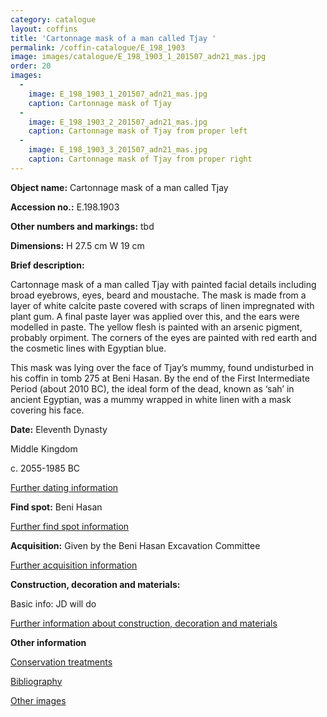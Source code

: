 ```yaml
---
category: catalogue
layout: coffins
title: 'Cartonnage mask of a man called Tjay '
permalink: /coffin-catalogue/E_198_1903
image: images/catalogue/E_198_1903_1_201507_adn21_mas.jpg
order: 20
images: 
  -
    image: E_198_1903_1_201507_adn21_mas.jpg
    caption: Cartonnage mask of Tjay
  -
    image: E_198_1903_2_201507_adn21_mas.jpg
    caption: Cartonnage mask of Tjay from proper left
  -
    image: E_198_1903_3_201507_adn21_mas.jpg
    caption: Cartonnage mask of Tjay from proper right
---
```


**Object name:** 
Cartonnage mask of a man called Tjay 

**Accession no.:** 
E.198.1903

**Other numbers and markings:**
tbd

**Dimensions:** 
H 27.5 cm
W 19 cm

**Brief description:** 

Cartonnage mask of a man called Tjay with painted facial details including broad eyebrows, eyes, beard and moustache. The mask is made from a layer of white calcite paste covered with scraps of linen impregnated with plant gum. A final paste layer was applied over this, and the ears were modelled in paste. The yellow flesh is painted with an arsenic pigment, probably orpiment. The corners of the eyes are painted with red earth and the cosmetic lines with Egyptian blue.

This mask was lying over the face of Tjay’s mummy, found undisturbed in his coffin in tomb 275 at Beni Hasan. By the end of the First Intermediate Period (about 2010 BC), the ideal form of the dead, known as ‘sah’ in ancient Egyptian, was a mummy wrapped in white linen with a mask covering his face.

**Date:**
Eleventh Dynasty

Middle Kingdom

c. 2055-1985 BC

[Further dating information](/catalogue_extras/E_198_1903_dating)

**Find spot:**
Beni Hasan

[Further find spot information](/catalogue_extras/E_198_1903_findspot)

**Acquisition:**
Given by the Beni Hasan Excavation Committee 

[Further acquisition information](/catalogue_extras/E_198_1903_acquisition)

**Construction, decoration and materials:**

Basic info: JD will do

[Further information about construction, decoration and materials](/catalogue_extras/E_198_1903_materials)


**Other information**

[Conservation treatments](/catalogue_extras/E_198_1903_conservation)

[Bibliography](/catalogue_extras/E_198_1903_bibliography)

[Other images](/catalogue_extras/E_198_1903_imagesheet)

